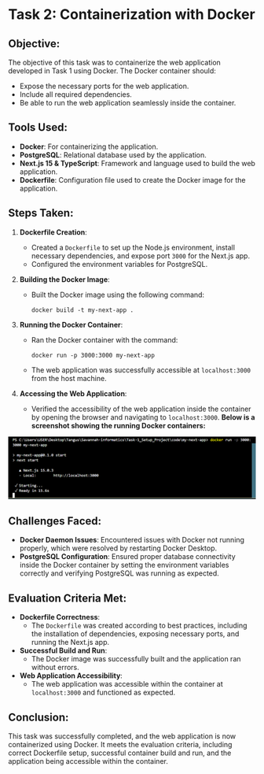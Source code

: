 # Task 2: Containerization with Docker

## Objective:
The objective of this task was to containerize the web application developed in Task 1 using Docker. The Docker container should:
- Expose the necessary ports for the web application.
- Include all required dependencies.
- Be able to run the web application seamlessly inside the container.

## Tools Used:
- **Docker**: For containerizing the application.
- **PostgreSQL**: Relational database used by the application.
- **Next.js 15 & TypeScript**: Framework and language used to build the web application.
- **Dockerfile**: Configuration file used to create the Docker image for the application.

## Steps Taken:
1. **Dockerfile Creation**:
   - Created a `Dockerfile` to set up the Node.js environment, install necessary dependencies, and expose port `3000` for the Next.js app.
   - Configured the environment variables for PostgreSQL.

2. **Building the Docker Image**:
   - Built the Docker image using the following command:
     ```
     docker build -t my-next-app .
     ```

3. **Running the Docker Container**:
   - Ran the Docker container with the command:
     ```
     docker run -p 3000:3000 my-next-app
     ```
   - The web application was successfully accessible at `localhost:3000` from the host machine.

4. **Accessing the Web Application**:
   - Verified the accessibility of the web application inside the container by opening the browser and navigating to `localhost:3000`.
   **Below is a screenshot showing the running Docker containers:**

![Docker Containers Running](./screenshots/Run_docker_container.PNG)

## Challenges Faced:
- **Docker Daemon Issues**: Encountered issues with Docker not running properly, which were resolved by restarting Docker Desktop.
- **PostgreSQL Configuration**: Ensured proper database connectivity inside the Docker container by setting the environment variables correctly and verifying PostgreSQL was running as expected.

## Evaluation Criteria Met:
- **Dockerfile Correctness**:
   - The `Dockerfile` was created according to best practices, including the installation of dependencies, exposing necessary ports, and running the Next.js app.
- **Successful Build and Run**:
   - The Docker image was successfully built and the application ran without errors.
- **Web Application Accessibility**:
   - The web application was accessible within the container at `localhost:3000` and functioned as expected.

## Conclusion:
This task was successfully completed, and the web application is now containerized using Docker. It meets the evaluation criteria, including correct Dockerfile setup, successful container build and run, and the application being accessible within the container.


